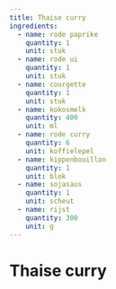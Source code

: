 ```yaml
---
title: Thaise curry
ingredients:
  - name: rode paprike
    quantity: 1
    unit: stuk
  - name: rode ui
    quantity: 1
    unit: stuk
  - name: courgette
    quantity: 1
    unit: stuk
  - name: kokosmelk
    quantity: 400
    unit: ml
  - name: rode curry
    quantity: 6
    unit: koffielepel
  - name: kippenbouillon
    quantity: 1
    unit: blok
  - name: sojasaus
    quantity: 1
    unit: scheut
  - name: rijst
    quantity: 300
    unit: g
---
```


# Thaise curry
